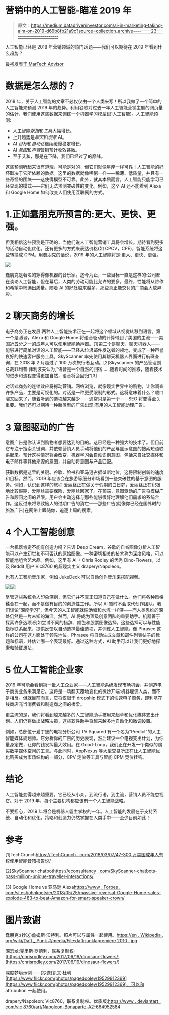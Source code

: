 # 营销中的人工智能-瞄准 2019 年

> 原文：<https://medium.datadriveninvestor.com/ai-in-marketing-taking-aim-on-2019-d69b8fb21a9c?source=collection_archive---------23----------------------->

人工智能已经是 2018 年营销领域的热门话题——我们可以期待在 2019 年看到什么趋势？

[最初发表于 MarTech Advisor](https://www.martechadvisor.com/articles/machine-learning-amp-ai/ai-in-marketing-taking-aim-on-2019/)

# 数据是怎么想的？

2018 年，关于人工智能的文章不必仅仅由一个人类来写！所以我做了一个简单的人工智能来预测 2019 年的趋势。利用谷歌对过去一年人工智能营销主题的网页量的估计，我们使用这些数据来训练一个机器学习模型(即人工智能)。人工智能预测:

*   人工智能*数据*和*工具*大幅增长。
*   上升趋势是*聊天*和*创意* AI。
*   AI *目标*和*自动化*继续缓慢稳定增长。
*   AI *意图*和*声音*营销预计收效甚微。
*   至于艾和，那是在下降，我们已经过了的巅峰。

这些预测听起来很有道理，可能是对的，但它们就像星座一样可靠！人工智能的好坏取决于它所依赖的数据。这里的数据就像稀粥一样——稀薄、低质量，并且有一些奇怪的团块——这使得模型不可靠。此外，就其本质而言，人工智能只能学习已经显现的模式——它们无法预测突破性的变化。例如，这个 AI 还不能看到 Alexa 和 Google Home 如何改变人们使用互联网的方式。

# 1.正如蠢朋克所预言的:更大、更快、更强。

但我相信这些预测是正确的，当他们说人工智能营销工具将会增长。期待看到更多的活动自动化优化。还有更多的方式来表达价格(如 CPCV，CPE)，智能系统将这些转换成 CPM。用蠢朋克的话说，2019 年的人工智能将是:更大、更快、更强。

![](img/1c5a90cc4c30f6ab85330a927a25fc66.png)

蠢朋克是著名的穿得像机器的音乐家。迄今为止，一些目标一直是这样的:公司都在谈论人工智能，但在幕后，人类的劳动可能比允许的要多。最终，性能将从炒作和希望中筛选出质量。随着 AI 的好处越来越多，那些真正能交付的厂商会大放异彩。

# 2 聊天商务的增长

电子商务正在发展:两种人工智能技术正在一起将这个领域从视觉转移到语言。第一个是*语音*，Alexa 和 Google Home 将语音驱动的计算带到了美国的主流——美国近五分之一的成年人可以使用智能扬声器。[1]第二个是聊天，聊天机器人——能够进行简单对话的人工智能——已经从垃圾邮件发送者的领地，变成了一种声誉良好的快速客户服务工具。SkyScanner 率先使用其聊天机器人界面进行航班查询，在 2018 年 2 月超过了 100 万次旅行者互动。[2]Skyscanner 的产品管理副总裁菲利普·菲利波夫认为,“语音是一个自然的归宿……随着时间的推移，随着技术的进步和流程变得更加自然，语音将会回归”[3]

对话式商务的连锁效应将撼动营销。网络浏览，就像现实世界中的购物，让你调查许多产品，主要是可视化的。对话是一种更受限制的形式。这将意味着什么？顺口溜又回来了，随着听到的选项越来越少——通常只是第一个——SEO 将变得至关重要。我们还可以期待一种新类型的广告出现:有用的人工智能助理广告。

# 3 意图驱动的广告

意图广告是你认识到购物者想要达到的目的。这已经是一种强大的技术了。但目前它专注于搜索关键词，并依赖营销人员手动将他们的产品与显示意图的搜索短语联系起来。预计这种情况将会改变，机器学习会自动识别意图，包括来自社交媒体和电子邮件等其他来源的意图，并自动将意图与产品匹配。

获取数据是这里的关键。谷歌、脸书和亚马逊占据垄断地位，这将限制创新的速度和目标。然而，2019 年应该会在旅游等细分市场看到一些突破性的基于意图的服务。例如，认识到这样的旅程:爱丽丝正在做关于假期的白日梦，爱丽丝正在积极地比较假期，爱丽丝需要保险，爱丽丝回家了。在顶端，意图驱动的广告将模糊广告和顾问之间的界限。用户会主动选择与那些能够很好地理解他们需求的系统合作。这反过来将导致恼人的过期广告的消亡——那些广告(就像你已经在国外时的旅游广告)在网络上跟随你，追逐上周的搜索。

# 4 个人工智能创意

一台机器肯定不能有创造力吗？告诉 Deep Dream，谷歌的自省图像分析人工智能可以产生幻觉和不可否认的原始图像。一种密切相关的技术称为深度风格，可以智能地组合艺术品。例如，这里有 AI + Chris Rodley 的优秀 Dino-Flowers，以及 Reddit 用户 Vic8760 的超现实主义 drapery/Napoleon。

也有人工智能音乐家，例如 JukeDeck 可以自动创作音乐来搭配视频。

![](img/83169fc03bfb79633641fbc43a0ae4d4.png)![](img/73719e483c442ee39f6c7db597540f98.png)

尽管这些系统令人印象深刻，但它们并不真正知道自己在做什么。他们将各种风格糅合在一起，而不是做有目的的创造性工作。所以 AI 暂时不会取代创作团队。我们谈论“深度学习”，但今天的人工智能就像池塘和水坑一样深——而人类思维的深处仍然是一片未知的海洋。然而，AI 将成为顶级创意团队的重要助手。机器善于探索许多选项:例如尝试不同的措辞、颜色和股票图像选择。这些选择可以与性能指标联系起来，提供反馈以自动选择最佳选项，并训练人工智能。像 Phrasee 这样的公司在这方面处于领先地位。Phrasee 将自动生成文章和邮件列表帖子的标题和标语，并估计哪一个表现最好。通过这种方式，AI 助手可以让我们更好地探索和验证想法。

# 5 位人工智能企业家

2019 年可能会看到第一批人工企业家——人工智能系统发现市场机会，并创造电子商务业务来满足它。这将是一场翻天覆地变化的微妙开端:机器雇佣人类，而不是相反。但就目前而言，它将仅限于 dropship 模式下的快速电子商务，即利基在线商店充当消费者和制造商之间的桥梁。

更主流的是，我们将看到越来越多的人工智能助手被用来起草和优化媒体支出计划。人们仍将做出战略决策，这些软件助手将越来越多地自动化和微调设置。

例如，总部位于爱丁堡的电视分析公司 TV Squared 有一个名为“Predict”的人工智能媒体规划师。它分析你的广告的历史表现，然后建议一个电视支出计划，为你量身定做，让你的钱发挥最大效用。在 Good-Loop，我们正在开发一个类似的购买数字媒体空间的工具。与此同时，AppNexus 等大型交易所正在让人工智能优化购买成为市场结构的一部分，CPV 定价等工具与智能 CPM 竞价挂钩。

# 结论

人工智能变得越来越重要。它已经从小众，到流行语，到主流，营销人员不能忽视它。对于 2019 年，每个主要机构都应该有一个人工智能战略。

不要担心，2019 年将会是机器人霸主掌权的一年。人工智能的发展在于支持系统、自动化和优化。策略和创造力仍然掌握在人类手中——至少目前如此！

# 参考

[1]TechCrunch[https://TechCrunch . com/2018/03/07/47-300 万美国成年人有权使用智能音箱报告说/](https://techcrunch.com/2018/03/07/47-3-million-u-s-adults-have-access-to-a-smart-speaker-report-says/)

[2]SkyScanner chatbot[https://econsultancy . com/SkyScanner-chatbots-pass-million-unique-traveller-interactions/](https://econsultancy.com/skyscanner-chatbots-pass-one-million-unique-traveller-interactions/)

[3] Google Home vs 亚马逊 Alexa[https://www . Forbes . com/sites/johnkoetsier/2018/05/25/massive-reversal-Google-Home-sales-explode-483-to-beat-Amazon-for-smart-speaker-crown/](https://www.forbes.com/sites/johnkoetsier/2018/05/25/massive-reversal-google-home-sales-explode-483-to-beat-amazon-for-smart-speaker-crown/)

# 图片致谢

蠢朋克:(抄送)詹姆斯·沃特利。照片可以与属性一起使用。[https://en . Wikipedia . org/wiki/Daft _ Punk #/media/File:daftpunklapremiere 2010 . jpg](https://en.wikipedia.org/wiki/Daft_Punk#/media/File:Daftpunklapremiere2010.jpg)

深恐龙:克里斯·罗德利，联系复制权。[https://chrisrodley.com/2017/06/19/dinosaur-flowers/](https://chrisrodley.com/2017/06/19/dinosaur-flowers/)

深度梦境示例——(抄送)凯文·杜利[https://www.flickr.com/photos/pagedooley/19529912369](https://www.flickr.com/photos/pagedooley/19529912369)。可以和 attribution 一起使用。

drapery/Napoleon: Vic8760，联系复制权。优质版:[https://www . deviantart . com/vic 8760/art/Napoleon-Bonaparte-A2-664952584](https://www.deviantart.com/vic8760/art/Napoleon-Bonaparte-A2-664952584)